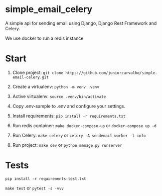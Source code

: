# simple_email_celery
A simple api for sending email using Django, Django Rest Framework and Celery.

We use docker to run a redis instance

# Start
1. Clone project:
`git clone https://github.com/juniorcarvalho/simple-email-celery.git`

2. Create a virtualenv:
`python -m venv .venv`

3. Active virtualenv:
`source .venv/bin/activate`

4. Copy .env-sample to .env and configure your settings.

5. Install requirements:
`pip install -r requirements.txt`

6. Run redis container:
`make docker-compose-up` or `docker-compose up -d` 

7. Run Celery:
`make celery` or
`celery -A sendemail worker -l info`

8. Run project:
`make dev` or `python manage.py runserver`

# Tests
`pip install -r requirements-test.txt`

`make test` or `pytest -s -vvv`
